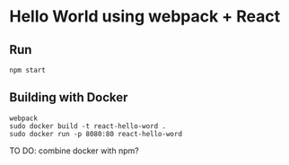 # Hello World using webpack + React

## Run 

```
npm start
```

## Building with Docker

```
webpack
sudo docker build -t react-hello-word .
sudo docker run -p 8080:80 react-hello-word
```

TO DO: combine docker with npm?